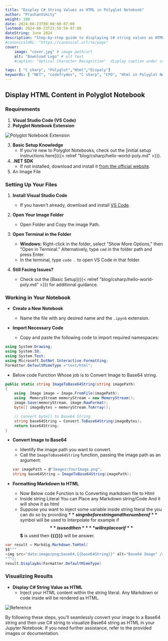 ```yaml
---
title: "Display C# String Values as HTML in Polyglot Notebook"
author: "PrashantUnity"
weight: 100
date: 2024-06-23T00:00:00-07:00
lastmod: 2024-06-23T23:59:59-07:00
dateString: June 2024  
description: "Step-by-step guide to displaying C# string values as HTML content in Polyglot Notebook with practical examples and formatting techniques"
#canonicalURL: "https://canonical.url/to/page"
cover:
    image: "cover.jpg" # image path/url
    alt: "Download Logo" # alt text
    #caption: "Optical Character Recognition"  display caption under cover 

tags: [ "C sharp", "Polyglot","Html","Dispaly"]
keywords: [ "NET", "codefrydev", "C sharp", "CFD", "Html in Polyglot Notebook","Dispaly"]
---
```


## Display HTML Content in Polyglot Notebook

### Requirements

1. **Visual Studio Code (VS Code)**
2. **Polyglot Notebook Extension**

![Polyglot Notebook Extension](./poly.png)

3. **Basic Setup Knowledge**
   - If you're new to Polyglot Notebooks, check out the [initial setup instructions here]({{< relref "blog/csharp/hello-world-poly.md" >}}).
4. **.NET SDK**
   - If not installed, download and install it [from the official website](https://dotnet.microsoft.com/en-us/download).
5. An Image File

### Setting Up Your Files

1. **Install Visual Studio Code**
   - If you haven't already, download and install [VS Code](https://code.visualstudio.com/).

2. **Open Your Image Folder**
   - Open Folder and Copy the image Path.

3. **Open Terminal in the Folder**
   - **Windows:** Right-click in the folder, select "Show More Options," then "Open in Terminal." Alternatively, type `cmd` in the folder path and press Enter.
   - In the terminal, type `code .` to open VS Code in that folder.

4. **Still Facing Issues?**
   - Check out the [Basic Setup]({{< relref "blog/csharp/hello-world-poly.md" >}})  for additional guidance.

### Working in Your Notebook

- **Create a New Notebook**
  - Name the file with any desired name and the `.ipynb` extension.

- **Import Necessary Code**
  - Copy and paste the following code to import required namespaces:

```csharp
using System.Drawing;
using System.IO;
using System.Text;
using Microsoft.DotNet.Interactive.Formatting;
Formatter.DefaultMimeType ="text/html";
```

- Below code Function Whose job is to Convert Image to Base64 string.

```csharp
public static string ImageToBase64String(string imagePath)
{
    using  Image image = Image.FromFile(imagePath); 
    using  MemoryStream memoryStream = new MemoryStream();
    image.Save(memoryStream, image.RawFormat);
    byte[] imageBytes = memoryStream.ToArray();

    // Convert byte[] to Base64 String
    string base64String = Convert.ToBase64String(imageBytes);
    return base64String;  
}
```

- **Convert Image to Base64**
  - Identify the image path you want to convert.
  - Call the `ImageToBase64String` function, passing the image path as an argument:

  ```csharp
  var imagePath = @"Images\YourImage.png";
  string base64String = ImageToBase64String(imagePath);
  ```

- **Formatting Markdown to HTML**
    - Now Below code Function is to Converting markdown file to Html
    - Inside string Literal You can Place any Markdown string/Code And it will show it as html
    - Suppose you want to inject some variable inside string literal the you can do so by  providing **$** singn before string and the number of **$** symbol will be used to Interpolate for example if **$$** is used then **{{}}** will replace or if **$$$** is used then **{{{}}}** will be answer.

```csharp
var result = Markdig.Markdown.ToHtml(
$$"""
<img src="data:image/png;base64,{{base64String}}" alt="Base64 Image" />
"""); 
result.DisplayAs(Formatter.DefaultMimeType)
``` 

### Visualizing Results

- **Display C# String Value as HTML**
  - Inject your HTML content within the string literal. Any Markdown or code inside will be rendered as HTML.

![Reference](./sample.png)  


By following these steps, you'll seamlessly convert your image to a Base64 string and then use C# string to visualize Base64 string  as HTML in your Jupyter Notebook. If you need further assistance, refer to the provided images or documentation.
